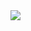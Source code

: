 <!DOCTYPE HTML PUBLIC "-//W3C//DTD HTML 4.0 Transitional//EN">
<HTML>
 <HEAD>
  <TITLE>Pokemon c'est la vie</TITLE>
  <META NAME="Generator" CONTENT="EditPlus">
  <META NAME="Tristan" CONTENT="">
  <META NAME="Pokemon" CONTENT="">
  <META NAME="Pokemon go everyday" CONTENT="">
 </HEAD>
<img src="https://encrypted-tbn1.gstatic.com/images?q=tbn:ANd9GcQ84DYk4xff68Q9CsNPfecrDjom3cmhDP7n_MNpHt0ZfnWPtDuj0A">
 <BODY>
  <fONT COLOR="blue"  style="font-size:35px;"
  FACE="arial"<Pokemon c'est la vie>
 </BODY>
</HTML>
